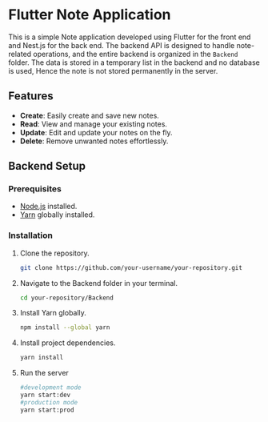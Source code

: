 # Flutter Note Application

This is a simple Note application developed using Flutter for the front end and Nest.js for the back end. The backend API is designed to handle note-related operations, and the entire backend is organized in the `Backend` folder. The data is stored in a temporary list in the backend and no database is used, Hence the note is not stored permanently in the server.

## Features

- **Create**: Easily create and save new notes.
- **Read**: View and manage your existing notes.
- **Update**: Edit and update your notes on the fly.
- **Delete**: Remove unwanted notes effortlessly.

## Backend Setup

### Prerequisites

- [Node.js](https://nodejs.org/) installed.
- [Yarn](https://yarnpkg.com/getting-started/install) globally installed.

### Installation

1. Clone the repository.

   ```bash
   git clone https://github.com/your-username/your-repository.git
   
2. Navigate to the Backend folder in your terminal.
   ```bash
   cd your-repository/Backend
3. Install Yarn globally.
   ```bash
   npm install --global yarn
4. Install project dependencies.
   ```bash
   yarn install
5. Run the server
   ```bash
   #development mode
   yarn start:dev
   #production mode
   yarn start:prod

   

  
